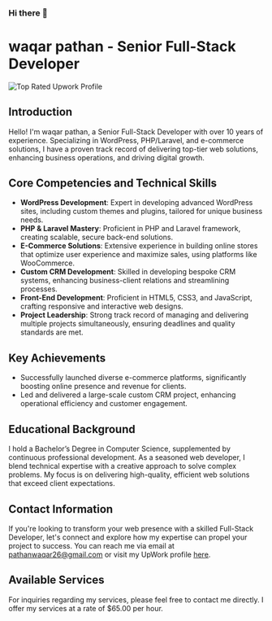 ### Hi there 👋

<!--
**pathan waqar/pathanwaqar** is a ✨ _special_ ✨ repository because its `README.md` (this file) appears on your GitHub profile.

Here are some ideas to get you started:

- 🔭 I’m currently working on ...
- 🌱 I’m currently learning ...
- 👯 I’m looking to collaborate on ...
- 🤔 I’m looking for help with ...
- 💬 Ask me about ...
- 📫 How to reach me: ...
- 😄 Pronouns: ...
- ⚡ Fun fact: ...
-->

# waqar pathan - Senior Full-Stack Developer
![Top Rated Upwork Profile](https://miro.medium.com/v2/resize:fit:640/format:webp/1*y_Z7EtAbGcA-oZhW3PThWw.jpeg)
## Introduction
Hello! I'm waqar pathan, a Senior Full-Stack Developer with over 10 years of experience. Specializing in WordPress, PHP/Laravel, and e-commerce solutions, I have a proven track record of delivering top-tier web solutions, enhancing business operations, and driving digital growth.

## Core Competencies and Technical Skills
* **WordPress Development**: Expert in developing advanced WordPress sites, including custom themes and plugins, tailored for unique business needs.
* **PHP & Laravel Mastery**: Proficient in PHP and Laravel framework, creating scalable, secure back-end solutions.
* **E-Commerce Solutions**: Extensive experience in building online stores that optimize user experience and maximize sales, using platforms like WooCommerce.
* **Custom CRM Development**: Skilled in developing bespoke CRM systems, enhancing business-client relations and streamlining processes.
* **Front-End Development**: Proficient in HTML5, CSS3, and JavaScript, crafting responsive and interactive web designs.
* **Project Leadership**: Strong track record of managing and delivering multiple projects simultaneously, ensuring deadlines and quality standards are met.

## Key Achievements
* Successfully launched diverse e-commerce platforms, significantly boosting online presence and revenue for clients.
* Led and delivered a large-scale custom CRM project, enhancing operational efficiency and customer engagement.

## Educational Background
I hold a Bachelor’s Degree in Computer Science, supplemented by continuous professional development. As a seasoned web developer, I blend technical expertise with a creative approach to solve complex problems. My focus is on delivering high-quality, efficient web solutions that exceed client expectations.

## Contact Information
If you're looking to transform your web presence with a skilled Full-Stack Developer, let's connect and explore how my expertise can propel your project to success. You can reach me via email at [pathanwaqar26@gmail.com](mailto:pathanwaqar26@gmail.com) or visit my UpWork profile [here](https://www.upwork.com/freelancers/waqarpathan).

## Available Services
For inquiries regarding my services, please feel free to contact me directly. I offer my services at a rate of $65.00 per hour.

